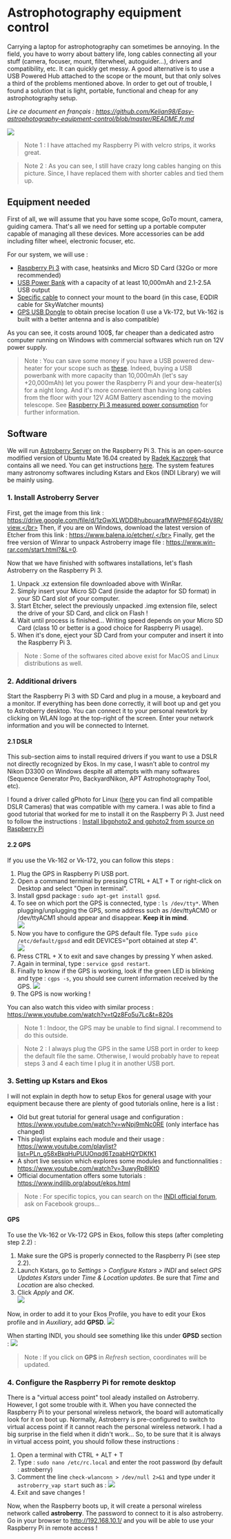 # Astrophotography equipment control

Carrying a laptop for astrophotography can sometimes be annoying. In the field, you have to worry about battery life, long cables connecting all your stuff (camera, focuser, mount, filterwheel, autoguider...), drivers and compatibility, etc. It can quickly get messy. A good alternative is to use a USB Powered Hub attached to the scope or the mount, but that only solves a third of the problems mentioned above. In order to get out of trouble, I found a solution that is light, portable, functional and cheap for any astrophotography setup.

_Lire ce document en français : https://github.com/Kelian98/Easy-astrophotography-equipment-control/blob/master/README.fr.md_

![](images/Equipment_with_annotations.jpg)

> Note 1 : I have attached my Raspberry Pi with velcro strips, it works great.

> Note 2 : As you can see, I still have crazy long cables hanging on this picture. Since, I have replaced them with shorter cables and tied them up.

## Equipment needed

First of all, we will assume that you have some scope, GoTo mount, camera, guiding camera. That's all we need for setting up a portable computer capable of managing all these devices. More accessories can be add including filter wheel, electronic focuser, etc.

For our system, we will use :

- [Raspberry Pi 3](https://www.amazon.com/s?k=raspberry+pi+3&ref=nb_sb_noss_1:// "Raspberry Pi 3") with case, heatsinks and Micro SD Card (32Go or more recommended)
- [USB Power Bank](https://www.amazon.com/s?k=power+bank&ref=nb_sb_noss_2 "USB Power Bank") with a capacity of at least 10,000mAh and 2.1-2.5A USB output
- [Specific cable](https://www.firstlightoptics.com/sky-watcher-mount-accessories/lynx-astro-ftdi-eqdir-usb-adapter-for-sky-watcher-eq5-pro-heq5-syntrek-pro-az-eq5-gt-az-eq6-gt-and-eq8-mounts.html "Specific cable") to connect your mount to the board (in this case, EQDIR cable for SkyWatcher mounts)
- [GPS USB Dongle](https://www.amazon.com/s?k=vk-172&ref=nb_sb_noss_1 "GPS USB Dongle") to obtain precise location (I use a Vk-172, but Vk-162 is built with a better antenna and is also compatible)

As you can see, it costs around 100\$, far cheaper than a dedicated astro computer running on Windows with commercial softwares which run on 12V power supply.

> Note : You can save some money if you have a USB powered dew-heater for your scope such as [these](https://www.amazon.com/Telescopes-Temperature-Control-Devices-Freezing/dp/B07R299MQT/ref=sr_1_4?keywords=dew%2Bheater%2Busb&qid=1564516783&s=gateway&sr=8-4&th=1). Indeed, buying a USB powerbank with more capacity than 10,000mAh (let's say +20,000mAh) let you power the Raspberry Pi and your dew-heater(s) for a night long. And it's more convenient than having long cables from the floor with your 12V AGM Battery ascending to the moving telescope. See [Raspberry Pi 3 measured power consumption](https://raspi.tv/2016/how-much-power-does-raspberry-pi3b-use-how-fast-is-it-compared-to-pi2b) for further information.

## Software

We will run [Astroberry Server](https://github.com/rkaczorek/astroberry-server "Astroberry Server") on the Raspberry Pi 3. This is an open-source modified version of Ubuntu Mate 16.04 created by [Radek Kaczorek](https://github.com/rkaczorek "Radek Kaczorek") that contains all we need.
You can get instructions [here](https://github.com/rkaczorek/astroberry-server#how-to-use-it "here").
The system features many astronomy softwares including Kstars and Ekos (INDI Library) we will be mainly using.

### 1. Install Astroberry Server

First, get the image from this link : https://drive.google.com/file/d/1zGwXLWDD8hubpuarafMWPft6F6Q4bV8R/view.</br>
Then, if you are on Windows, download the latest version of Etcher from this link : https://www.balena.io/etcher/.</br>
Finally, get the free version of Winrar to unpack Astroberry image file : https://www.win-rar.com/start.html?&L=0.

Now that we have finished with softwares installations, let's flash Astroberry on the Raspberry Pi 3.

1. Unpack .xz extension file downloaded above with WinRar.
2. Simply insert your Micro SD Card (inside the adaptor for SD format) in your SD Card slot of your computer.
3. Start Etcher, select the previously unpacked .img extension file, select the drive of your SD Card, and click on Flash !
4. Wait until process is finished... Writing speed depends on your Micro SD Card (class 10 or better is a good choice for Raspberry Pi usage).
5. When it's done, eject your SD Card from your computer and insert it into the Raspberry Pi 3.

> Note : Some of the softwares cited above exist for MacOS and Linux distributions as well.

### 2. Additional drivers

Start the Raspberry Pi 3 with SD Card and plug in a mouse, a keyboard and a monitor.
If everything has been done correctly, it will boot up and get you to Astroberry desktop.
You can connect it to your personal newtork by clicking on WLAN logo at the top-right of the screen. Enter your network information and you will be connected to Internet.

#### 2.1 DSLR

This sub-section aims to install required drivers if you want to use a DSLR not directly recognized by Ekos. In my case, I wasn't able to control my Nikon D3300 on Windows despite all attempts with many softwares (Sequence Generator Pro, BackyardNikon, APT Astrophotography Tool, etc).

I found a driver called gPhoto for Linux ([here](http://www.gphoto.org/proj/libgphoto2/support.php "here") you can find all compatible DSLR Cameras) that was compatible with my camera. I was able to find a good tutorial that worked for me to install it on the Raspberry Pi 3.
Just need to follow the instructions : [Install libgphoto2 and gphoto2 from source on Raspberry Pi](https://hyfrmn.wordpress.com/2015/02/03/install-libgphoto2-and-gphoto2-from-source-on-raspberry-pi/ "Install libgphoto2 and gphoto2 from source on Raspberry Pi")

#### 2.2 GPS

If you use the Vk-162 or Vk-172, you can follow this steps :

1. Plug the GPS in Raspberry Pi USB port.
2. Open a command terminal by pressing CTRL + ALT + T or right-click on Desktop and select "Open in terminal".
3. Install gpsd package : `sudo apt-get install gpsd`.
4. To see on which port the GPS is connected, type : `ls /dev/tty*`. When plugging/unplugging the GPS, some address such as /dev/ttyACM0 or /dev/ttyACM1 should appear and disappear. **Keep it in mind**.<br/>
   ![](images/GPS_current_port.png)
5. Now you have to configure the GPS default file. Type `sudo pico /etc/default/gpsd` and edit DEVICES="port obtained at step 4".<br/>
   ![](images/edit_default_file.png)
6. Press CTRL + X to exit and save changes by pressing Y when asked.
7. Again in terminal, type : `service gpsd restart`.
8. Finally to know if the GPS is working, look if the green LED is blinking and type : `cgps -s`, you should see current information received by the GPS.
   ![](images/gps_info.png)
9. The GPS is now working !

You can also watch this video with similar process : https://www.youtube.com/watch?v=tQz8Fo5u7Lc&t=820s

> Note 1 : Indoor, the GPS may be unable to find signal. I recommend to do this outside.

> Note 2 : I always plug the GPS in the same USB port in order to keep the default file the same. Otherwise, I would probably have to repeat steps 3 and 4 each time I plug it in another USB port.

### 3. Setting up Kstars and Ekos

I will not explain in depth how to setup Ekos for general usage with your equipment because there are plenty of good tutorials online, here is a list :

- Old but great tutorial for general usage and configuration : https://www.youtube.com/watch?v=wNpj9mNc0RE (only interface has changed)
- This playlist explains each module and their usage : https://www.youtube.com/playlist?list=PLn_g58xBkqHuPUUOnqd6TzqabHQYDKfK1
- A short live session which explores some modules and functionnalities : https://www.youtube.com/watch?v=3uwyRp8lKt0
- Official documentation offers some tutorials : https://www.indilib.org/about/ekos.html

> Note : For specific topics, you can search on the [INDI official forum](https://www.indilib.org/forum.html "INDI official forum"), ask on Facebook groups...

#### GPS

To use the Vk-162 or Vk-172 GPS in Ekos, follow this steps (after completing step 2.2) :

1. Make sure the GPS is properly connected to the Raspberry Pi (see step 2.2).
2. Launch Kstars, go to _Settings > Configure Kstars > INDI_ and select _GPS Updates Kstars_ under _Time & Location updates_. Be sure that _Time_ and _Location_ are also checked.
3. Click _Apply_ and _OK_.</br>
   ![](images/ekos_settings.png)

Now, in order to add it to your Ekos Profile, you have to edit your Ekos profile and in _Auxiliary_, add **GPSD**.
![](images/add_gps_ekos_profile.png)

When starting INDI, you should see something like this under **GPSD** section :
![](images/gps_module_start_indi.png)

> Note : If you click on **GPS** in _Refresh_ section, coordinates will be updated.

### 4. Configure the Raspberry Pi for remote desktop

There is a "virtual access point" tool aleady installed on Astroberry. However, I got some trouble with it.
When you have connected the Raspberry Pi to your personal wireless network, the board will automatically look for it on boot up. Normally, Astroberry is pre-configured to switch to virtual access point if it cannot reach the personal wireless network. I had a big surprise in the field when it didn't work... So, to be sure that it is always in virtual access point, you should follow these instructions :

1. Open a terminal with CTRL + ALT + T
2. Type : `sudo nano /etc/rc.local` and enter the root password (by default : astroberry)
3. Comment the line `check-wlanconn > /dev/null 2>&1` and type under it `astroberry_vap start` such as :
   ![](images/vap_configure.png)
4. Exit and save changes !

Now, when the Raspberry boots up, it will create a personal wireless network called **astroberry**. The password to connect to it is also astroberry. Go in your browser to http://192.168.10.1/ and you will be able to use your Raspberry Pi in remote access !
